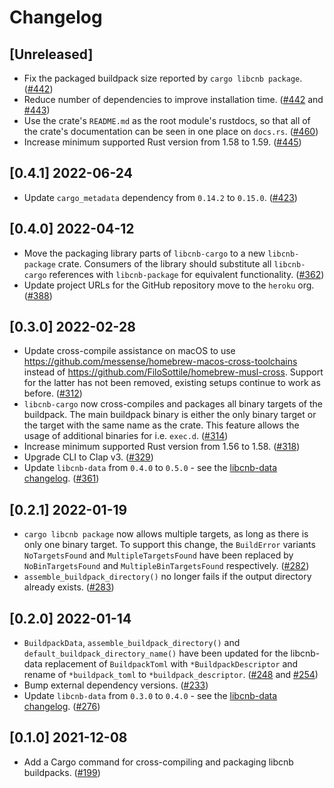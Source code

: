 # Changelog

## [Unreleased]

- Fix the packaged buildpack size reported by `cargo libcnb package`. ([#442](https://github.com/heroku/libcnb.rs/pull/442))
- Reduce number of dependencies to improve installation time. ([#442](https://github.com/heroku/libcnb.rs/pull/442) and [#443](https://github.com/heroku/libcnb.rs/pull/443))
- Use the crate's `README.md` as the root module's rustdocs, so that all of the crate's documentation can be seen in one place on `docs.rs`. ([#460](https://github.com/heroku/libcnb.rs/pull/460))
- Increase minimum supported Rust version from 1.58 to 1.59. ([#445](https://github.com/heroku/libcnb.rs/pull/445))

## [0.4.1] 2022-06-24

- Update `cargo_metadata` dependency from `0.14.2` to `0.15.0`. ([#423](https://github.com/heroku/libcnb.rs/pull/423))

## [0.4.0] 2022-04-12

- Move the packaging library parts of `libcnb-cargo` to a new `libcnb-package` crate. Consumers of the library should substitute all `libcnb-cargo` references with `libcnb-package` for equivalent functionality. ([#362](https://github.com/heroku/libcnb.rs/pull/362))
- Update project URLs for the GitHub repository move to the `heroku` org. ([#388](https://github.com/heroku/libcnb.rs/pull/388))

## [0.3.0] 2022-02-28

- Update cross-compile assistance on macOS to use https://github.com/messense/homebrew-macos-cross-toolchains instead of https://github.com/FiloSottile/homebrew-musl-cross. Support for the latter has not been removed, existing setups continue to work as before. ([#312](https://github.com/heroku/libcnb.rs/pull/312))
- `libcnb-cargo` now cross-compiles and packages all binary targets of the buildpack. The main buildpack binary is either the only binary target or the target with the same name as the crate. This feature allows the usage of additional binaries for i.e. `exec.d`. ([#314](https://github.com/heroku/libcnb.rs/pull/314))
- Increase minimum supported Rust version from 1.56 to 1.58. ([#318](https://github.com/heroku/libcnb.rs/pull/318))
- Upgrade CLI to Clap v3. ([#329](https://github.com/heroku/libcnb.rs/pull/329))
- Update `libcnb-data` from `0.4.0` to `0.5.0` - see the [libcnb-data changelog](../libcnb-data/CHANGELOG.md#050-2022-02-28). ([#361](https://github.com/heroku/libcnb.rs/pull/361))

## [0.2.1] 2022-01-19

- `cargo libcnb package` now allows multiple targets, as long as there is only one binary target. To support this change, the `BuildError` variants `NoTargetsFound` and `MultipleTargetsFound` have been replaced by `NoBinTargetsFound` and `MultipleBinTargetsFound` respectively. ([#282](https://github.com/heroku/libcnb.rs/pull/282))
- `assemble_buildpack_directory()` no longer fails if the output directory already exists. ([#283](https://github.com/heroku/libcnb.rs/pull/283))

## [0.2.0] 2022-01-14

- `BuildpackData`, `assemble_buildpack_directory()` and `default_buildpack_directory_name()` have been updated for the libcnb-data replacement of `BuildpackToml` with `*BuildpackDescriptor` and rename of `*buildpack_toml` to `*buildpack_descriptor`. ([#248](https://github.com/heroku/libcnb.rs/pull/248) and [#254](https://github.com/heroku/libcnb.rs/pull/254))
- Bump external dependency versions. ([#233](https://github.com/heroku/libcnb.rs/pull/233))
- Update `libcnb-data` from `0.3.0` to `0.4.0` - see the [libcnb-data changelog](../libcnb-data/CHANGELOG.md#040-2022-01-14). ([#276](https://github.com/heroku/libcnb.rs/pull/276))

## [0.1.0] 2021-12-08

- Add a Cargo command for cross-compiling and packaging libcnb buildpacks. ([#199](https://github.com/heroku/libcnb.rs/pull/199))
